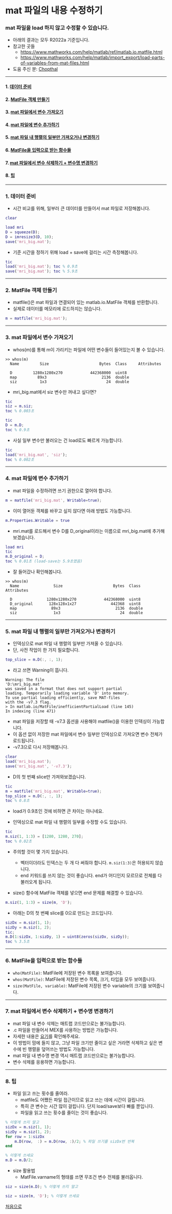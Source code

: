# mat 파일의 내용 수정하기

### mat 파일을 load 하지 않고 수정할 수 있습니다.
* 아래의 결과는 모두 R2022a 기준입니다.
* 참고한 곳들
  *   https://www.mathworks.com/help/matlab/ref/matlab.io.matfile.html
  *   https://www.mathworks.com/help/matlab/import_export/load-parts-of-variables-from-mat-files.html
* 도움 주신 분: [Chopthal](https://chopthal.github.io/)

---

#### 1. [데이터 준비](#1-데이터-준비-1)
#### 2. [MatFile 객체 만들기](#2-matfile-객체-만들기-1)
#### 3. [mat 파일에서 변수 가져오기](#3-mat-파일에서-변수-가져오기-1)
#### 4. [mat 파일에 변수 추가하기](#4-mat-파일에-변수-추가하기-1)
#### 5. [mat 파일 내 행렬의 일부만 가져오거나 변경하기](#5-mat-파일-내-행렬의-일부만-가져오거나-변경하기-1)
#### 6. [MatFile을 입력으로 받는 함수들](#6-MatFile을-입력으로-받는-함수들-1)
#### 7. [mat 파일에서 변수 삭제하기 + 변수명 변경하기](#7-mat-파일에서-변수-삭제하기--변수명-변경하기-1)
#### 8. [팁](#8-팁-1)

---

### 1. 데이터 준비
* 시간 비교를 위해, 일부러 큰 데이터를 만들어서 mat 파일로 저장해봅니다.

```matlab
clear

load mri
D = squeeze(D);
D = imresize3(D, 10);
save('mri_big.mat');
```

* 기준 시간을 정하기 위해 load + save에 걸리는 시간 측정해봅니다.

```matlab
tic
load('mri_big.mat'); toc % 0.9초
save('mri_big.mat'); toc % 5.9초
```

---

### 2. MatFile 객체 만들기

* matfile()은 mat 파일과 연결되어 있는 matlab.io.MatFile 객체를 반환합니다.
* 실제로 데이터를 메모리에 로드하지는 않습니다.

```matlab
m = matfile('mri_big.mat');
```

---

### 3. mat 파일에서 변수 가져오기
* whos(m)를 통해 m이 가리키는 파일에 어떤 변수들이 들어있는지 볼 수 있습니다.
```
>> whos(m)
  Name         Size                      Bytes  Class     Attributes

  D         1280x1280x270            442368000  uint8               
  map         89x3                        2136  double              
  siz          1x3                          24  double              
```

* mri_big.mat에서 siz 변수만 꺼내고 싶다면?
```matlab
tic
siz = m.siz;
toc % 0.003초

tic
D = m.D;
toc % 0.9초
```

* 사실 일부 변수만 불러오는 건 load로도 빠르게 가능합니다.
```matlab
tic
load('mri_big.mat', 'siz');
toc % 0.002초
```

---

### 4. mat 파일에 변수 추가하기
* mat 파일을 수정하려면 쓰기 권한으로 열어야 합니다.

```matlab
m = matfile('mri_big.mat', Writable=true);
```

* 이미 열어둔 객체를 바꾸고 싶지 않다면 아래 방법도 가능합니다.
```matlab
m.Properties.Writable = true
```

* mri.mat를 로드해서 변수 D를 D_original이라는 이름으로 mri_big.mat에 추가해보겠습니다.
```matlab
load mri
tic
m.D_original = D;
toc % 0.01초 (load-save는 5.9초였음)
```

* 잘 들어갔나 확인해봅니다.
```
>> whos(m)
  Name               Size                      Bytes  Class     Attributes

  D               1280x1280x270            442368000  uint8               
  D_original       128x128x1x27               442368  uint8               
  map               89x3                        2136  double              
  siz                1x3                          24  double              
```

---


### 5. mat 파일 내 행렬의 일부만 가져오거나 변경하기

* 인덱싱으로 mat 파일 내 행렬의 일부만 가져올 수 있습니다.
* 단, 사전 작업이 한 가지 필요합니다.
```matlab
top_slice = m.D(:, :, 1);
```
* 라고 쓰면 Warning이 뜹니다.
```
Warning: The file
'D:\mri_big.mat'
was saved in a format that does not support partial
loading. Temporarily loading variable 'D' into memory.
To use partial loading efficiently, save MAT-files
with the -v7.3 flag. 
> In matlab.io/MatFile/inefficientPartialLoad (line 145)
In indexing (line 471) 
```

* mat 파일을 저장할 때 -v7.3 옵션을 사용해야 matfile()을 이용한 인덱싱이 가능합니다.
* 이 옵션 없이 저장한 mat 파일에서 변수 일부만 인덱싱으로 가져오면 변수 전체가 로드됩니다.
* -v7.3으로 다시 저장해봅니다.
```matlab
clear
load('mri_big.mat');
save('mri_big.mat', '-v7.3');
```

* D의 첫 번째 slice만 가져와보겠습니다.
```matlab
tic
m = matfile('mri_big.mat', Writable=true);
top_slice = m.D(:, :, 1);
toc % 0.8초
```

* load가 0.9초인 것에 비하면 큰 차이는 아니네요.

* 인덱싱으로 mat 파일 내 행렬의 일부를 수정할 수도 있습니다.

```matlab
tic
m.siz(1, 1:3) = [1280, 1280, 270];
toc % 0.02초
```
* 주의할 것이 몇 가지 있습니다.
  * 벡터이더라도 인덱스는 두 개 다 써줘야 합니다. `m.siz(1:3)`은 허용되지 않습니다.
  * end 키워드를 쓰지 않는 것이 좋습니다. end가 어디인지 모르므로 전체를 다 불러오게 됩니다.

* size() 함수에 MatFile 객체를 넣으면 end 문제를 해결할 수 있습니다.
```matlab
m.siz(1, 1:3) = size(m, 'D');
```

* 아래는 D의 첫 번째 slice를 0으로 만드는 코드입니다.
```matlab
sizDx = m.siz(1, 1);
sizDy = m.siz(1, 2);
tic;
m.D(1:sizDx, 1:sizDy, 1) = uint8(zeros(sizDx, sizDy));
toc % 3.5초
```

---

### 6. MatFile을 입력으로 받는 함수들

* `who(MatFile)`: MatFile에 저장된 변수 목록을 보여줍니다.
* `whos(MatFile)`: MatFile에 저장된 변수 목록, 크기, 타입을 모두 보여줍니다.
* `size(MatFile, variable)`: MatFile에 저장된 변수 variable의 크기를 보여줍니다.

---

### 7. mat 파일에서 변수 삭제하기 + 변수명 변경하기

* mat 파일 내 변수 삭제는 매트랩 코드만으로는 불가능합니다.
* .c 파일을 만들어서 MEX를 사용하는 방법은 가능합니다.
* 자세한 내용은 [요기](https://tinyurl.com/26356fdm)를 확인해주세요.
* 이 방법이 맘에 들지 않고, 그냥 파일 크기만 줄이고 싶은 거라면 삭제하고 싶은 변수에 빈 행렬을 덮어쓰는 방법도 가능합니다.
* mat 파일 내 변수명 변경 역시 매트랩 코드만으로는 불가능합니다.
* 변수 삭제를 응용하면 가능합니다.

---

### 8. 팁

* 파일 읽고 쓰는 횟수를 줄여라.
  * matfile도 어쨌든 파일 접근이므로 읽고 쓰는 데에 시간이 걸립니다.
  * 특히 큰 변수는 시간 많이 걸립니다. 단지 load/save보다 빠를 뿐입니다.
  * 파일을 읽고 쓰는 횟수를 줄이는 것이 좋습니다.

```matlab
% 이렇게 쓰지 말고
sizDx = m.siz(1, 1);
sizDy = m.siz(1, 2);
for row = 1:sizDx
    m.D(row,  :) = m.D(row, :)/2; % 파일 쓰기를 sizDx번 반복
end
```
```matlab
% 이렇게 쓰세요
m.D = m.D/2;
```

* size 활용법
  * MatFile.varname의 형태를 쓰면 무조건 변수 전체를 불러옵니다.
```matlab
siz = size(m.D); % 이렇게 쓰지 말고
```  
```matlab
siz = size(m, 'D'); % 이렇게 쓰세요
```

[처음으로](#mat-파일의-내용-수정하기)
